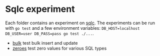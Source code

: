 # Sqlc experiment

Each folder contains an experiment on [sqlc](github.com/kyleconroy/sqlc).
The experiments can be run with `go test` and a few environment variables:
`DB_HOST=localhost DB_USER=user DB_PASS=pass go test ./...`.

- [bulk](./bulk) test bulk insert and update
- [zeroes](./zeros) test zero values for various SQL types
